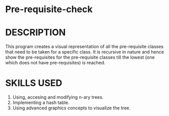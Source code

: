 # Pre-requisite-check

DESCRIPTION
=========
This program creates a visual representation of all the pre-requisite classes that need to be taken for a specific class. 
It is recursive in nature and hence show the pre-requisites for the pre-requisite classes till the lowest (one which does 
not have pre-requisites) is reached.

SKILLS USED
===========
1. Using, accesing and modifying n-ary trees.
2. Implementing a hash table.
3. Using advanced graphics concepts to visualize the tree.
